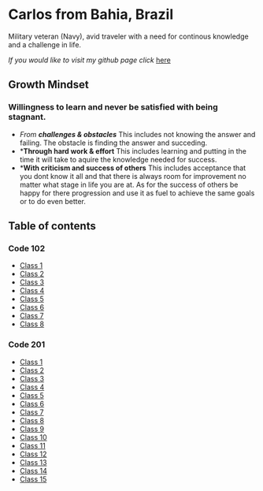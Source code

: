 # Carlos from Bahia, Brazil

Military veteran (Navy), avid traveler with a need for continous knowledge and a challenge in life.

*If you would like to visit my github page click* [here](https://github.com/cclem00)

## Growth Mindset

### Willingness to **learn** and never be satisfied with being stagnant.

- *From **challenges & obstacles***
This includes not knowing the answer and failing. The obstacle is finding the answer and succeding.
- ***Through hard work & effort**
This includes learning and putting in the time it will take to aquire the knowledge needed for success.
- ***With criticism and success of others**
This includes acceptance that you dont know it all and that there is always room for improvement no matter what stage in life you are at. As for the success of others be happy for there progression and use it as fuel to achieve the same goals or to do even better.

## Table of contents 

### Code 102 

- [Class 1](102/class-01)
- [Class 2](102/class-02)
- [Class 3](102/class-03)
- [Class 4](102/class-04)
- [Class 5](102/class-05)
- [Class 6](102/class-06)
- [Class 7](102/class-07)
- [Class 8](102/class-08)

### Code 201

- [Class 1](201/class-01)
- [Class 2](201/class-02)
- [Class 3](201/class-03)
- [Class 4](201/class-04)
- [Class 5](201/class-05)
- [Class 6](201/class-06)
- [Class 7](201/class-07)
- [Class 8](201/class-08)
- [Class 9](201/class-09)
- [Class 10](201/class-10)
- [Class 11](201/class-11)
- [Class 12](201/class-12)
- [Class 13](201/class-13)
- [Class 14](201/class-14)
- [Class 15](201/class-15)